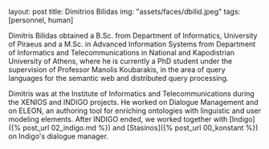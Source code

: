 layout: post
title: Dimitrios Bilidas
img: "assets/faces/dbilid.jpeg"
tags: [personnel, human]

Dimitris Bilidas obtained a B.Sc. from Department of Informatics,
University of Piraeus and a M.Sc. in Advanced Information Systems from
Department of Informatics and Telecommunications in National and
Kapodistrian University of Athens, where he is currently a PhD student
under the supervision of Professor Manolis Koubarakis, in the area of
query languages for the semantic web and distributed query processing.

Dimitris was at the Institute of Informatics and Telecommunications
during the XENIOS and INDIGO projects. He worked on Dialogue
Management and on ELEON, an authoring tool for enriching ontologies
with linguistic and user modeling elements. After INDIGO ended, we
worked together with [Indigo]({% post_url 02_indigo.md %}) and
[Stasinos]({% post_url 00_konstant %}) on Indigo's dialogue manager.
